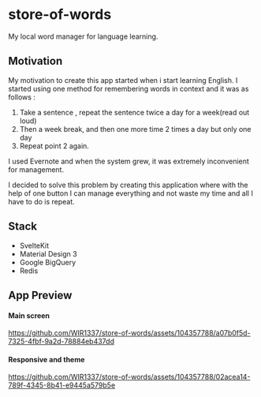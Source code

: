 # store-of-words

My local word manager for language learning.

## Motivation

My motivation to create this app started when i start learning English. 
I started using one method for remembering words in context and it was as follows : 

1. Take a sentence , repeat the sentence twice a day for a week(read out loud)
2. Then a week break, and then one more time 2 times a day but only one day
3. Repeat point 2 again.

I used Evernote and when the system grew, it was extremely inconvenient for management.

I decided to solve this problem by creating this application where with the help of one button I can manage everything and not waste my time and all I have to do is repeat.

## Stack

* SvelteKit
* Material Design 3
* Google BigQuery
* Redis

## App Preview

#### Main screen
https://github.com/WIR1337/store-of-words/assets/104357788/a07b0f5d-7325-4fbf-9a2d-78884eb437dd

#### Responsive and theme
https://github.com/WIR1337/store-of-words/assets/104357788/02acea14-789f-4345-8b41-e9445a579b5e


